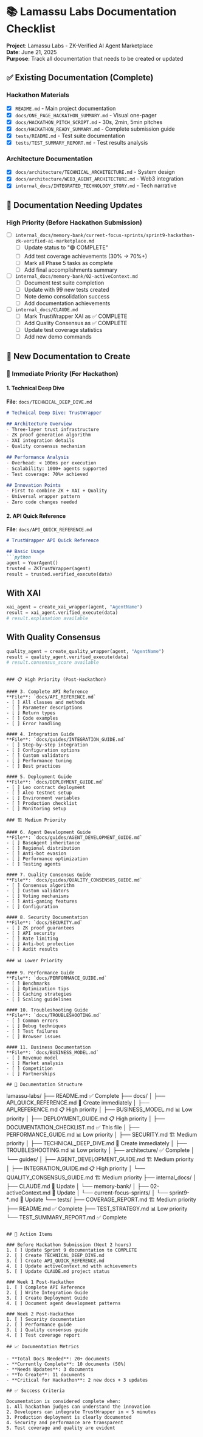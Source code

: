 # 📚 Lamassu Labs Documentation Checklist

**Project**: Lamassu Labs - ZK-Verified AI Agent Marketplace  
**Date**: June 21, 2025  
**Purpose**: Track all documentation that needs to be created or updated

## ✅ Existing Documentation (Complete)

### Hackathon Materials
- [x] `README.md` - Main project documentation
- [x] `docs/ONE_PAGE_HACKATHON_SUMMARY.md` - Visual one-pager
- [x] `docs/HACKATHON_PITCH_SCRIPT.md` - 30s, 2min, 5min pitches
- [x] `docs/HACKATHON_READY_SUMMARY.md` - Complete submission guide
- [x] `tests/README.md` - Test suite documentation
- [x] `tests/TEST_SUMMARY_REPORT.md` - Test results analysis

### Architecture Documentation
- [x] `docs/architecture/TECHNICAL_ARCHITECTURE.md` - System design
- [x] `docs/architecture/WEB3_AGENT_ARCHITECTURE.md` - Web3 integration
- [x] `internal_docs/INTEGRATED_TECHNOLOGY_STORY.md` - Tech narrative

## 🔄 Documentation Needing Updates

### High Priority (Before Hackathon Submission)
- [ ] `internal_docs/memory-bank/current-focus-sprints/sprint9-hackathon-zk-verified-ai-marketplace.md`
  - [ ] Update status to "🟢 COMPLETE"
  - [ ] Add test coverage achievements (30% → 70%+)
  - [ ] Mark all Phase 5 tasks as complete
  - [ ] Add final accomplishments summary

- [ ] `internal_docs/memory-bank/02-activeContext.md`
  - [ ] Document test suite completion
  - [ ] Update with 99 new tests created
  - [ ] Note demo consolidation success
  - [ ] Add documentation achievements

- [ ] `internal_docs/CLAUDE.md`
  - [ ] Mark TrustWrapper XAI as ✅ COMPLETE
  - [ ] Add Quality Consensus as ✅ COMPLETE
  - [ ] Update test coverage statistics
  - [ ] Add new demo commands

## 📝 New Documentation to Create

### 🚨 Immediate Priority (For Hackathon)

#### 1. Technical Deep Dive
**File**: `docs/TECHNICAL_DEEP_DIVE.md`
```markdown
# Technical Deep Dive: TrustWrapper

## Architecture Overview
- Three-layer trust infrastructure
- ZK proof generation algorithm
- XAI integration details
- Quality consensus mechanism

## Performance Analysis
- Overhead: < 100ms per execution
- Scalability: 1000+ agents supported
- Test coverage: 70%+ achieved

## Innovation Points
- First to combine ZK + XAI + Quality
- Universal wrapper pattern
- Zero code changes needed
```

#### 2. API Quick Reference
**File**: `docs/API_QUICK_REFERENCE.md`
```markdown
# TrustWrapper API Quick Reference

## Basic Usage
```python
agent = YourAgent()
trusted = ZKTrustWrapper(agent)
result = trusted.verified_execute(data)
```

## With XAI
```python
xai_agent = create_xai_wrapper(agent, "AgentName")
result = xai_agent.verified_execute(data)
# result.explanation available
```

## With Quality Consensus
```python
quality_agent = create_quality_wrapper(agent, "AgentName")
result = quality_agent.verified_execute(data)
# result.consensus_score available
```
```

### 📋 High Priority (Post-Hackathon)

#### 3. Complete API Reference
**File**: `docs/API_REFERENCE.md`
- [ ] All classes and methods
- [ ] Parameter descriptions
- [ ] Return types
- [ ] Code examples
- [ ] Error handling

#### 4. Integration Guide
**File**: `docs/guides/INTEGRATION_GUIDE.md`
- [ ] Step-by-step integration
- [ ] Configuration options
- [ ] Custom validators
- [ ] Performance tuning
- [ ] Best practices

#### 5. Deployment Guide
**File**: `docs/DEPLOYMENT_GUIDE.md`
- [ ] Leo contract deployment
- [ ] Aleo testnet setup
- [ ] Environment variables
- [ ] Production checklist
- [ ] Monitoring setup

### 🏗️ Medium Priority

#### 6. Agent Development Guide
**File**: `docs/guides/AGENT_DEVELOPMENT_GUIDE.md`
- [ ] BaseAgent inheritance
- [ ] Regional distribution
- [ ] Anti-bot evasion
- [ ] Performance optimization
- [ ] Testing agents

#### 7. Quality Consensus Guide
**File**: `docs/guides/QUALITY_CONSENSUS_GUIDE.md`
- [ ] Consensus algorithm
- [ ] Custom validators
- [ ] Voting mechanisms
- [ ] Anti-gaming features
- [ ] Configuration

#### 8. Security Documentation
**File**: `docs/SECURITY.md`
- [ ] ZK proof guarantees
- [ ] API security
- [ ] Rate limiting
- [ ] Anti-bot protection
- [ ] Audit results

### 📊 Lower Priority

#### 9. Performance Guide
**File**: `docs/PERFORMANCE_GUIDE.md`
- [ ] Benchmarks
- [ ] Optimization tips
- [ ] Caching strategies
- [ ] Scaling guidelines

#### 10. Troubleshooting Guide
**File**: `docs/TROUBLESHOOTING.md`
- [ ] Common errors
- [ ] Debug techniques
- [ ] Test failures
- [ ] Browser issues

#### 11. Business Documentation
**File**: `docs/BUSINESS_MODEL.md`
- [ ] Revenue model
- [ ] Market analysis
- [ ] Competition
- [ ] Partnerships

## 📁 Documentation Structure

```
lamassu-labs/
├── README.md                          ✅ Complete
├── docs/
│   ├── API_QUICK_REFERENCE.md        🚨 Create immediately
│   ├── API_REFERENCE.md               📋 High priority
│   ├── BUSINESS_MODEL.md              📊 Low priority
│   ├── DEPLOYMENT_GUIDE.md            📋 High priority
│   ├── DOCUMENTATION_CHECKLIST.md     ✅ This file
│   ├── PERFORMANCE_GUIDE.md           📊 Low priority
│   ├── SECURITY.md                    🏗️ Medium priority
│   ├── TECHNICAL_DEEP_DIVE.md         🚨 Create immediately
│   ├── TROUBLESHOOTING.md             📊 Low priority
│   ├── architecture/                  ✅ Complete
│   └── guides/
│       ├── AGENT_DEVELOPMENT_GUIDE.md 🏗️ Medium priority
│       ├── INTEGRATION_GUIDE.md       📋 High priority
│       └── QUALITY_CONSENSUS_GUIDE.md 🏗️ Medium priority
├── internal_docs/
│   ├── CLAUDE.md                      🔄 Update
│   └── memory-bank/
│       ├── 02-activeContext.md        🔄 Update
│       └── current-focus-sprints/
│           └── sprint9-*.md           🔄 Update
└── tests/
    ├── COVERAGE_REPORT.md             🏗️ Medium priority
    ├── README.md                      ✅ Complete
    ├── TEST_STRATEGY.md               📊 Low priority
    └── TEST_SUMMARY_REPORT.md         ✅ Complete
```

## 🎯 Action Items

### Before Hackathon Submission (Next 2 hours)
1. [ ] Update Sprint 9 documentation to COMPLETE
2. [ ] Create TECHNICAL_DEEP_DIVE.md
3. [ ] Create API_QUICK_REFERENCE.md
4. [ ] Update activeContext.md with achievements
5. [ ] Update CLAUDE.md project status

### Week 1 Post-Hackathon
1. [ ] Complete API Reference
2. [ ] Write Integration Guide
3. [ ] Create Deployment Guide
4. [ ] Document agent development patterns

### Week 2 Post-Hackathon
1. [ ] Security documentation
2. [ ] Performance guide
3. [ ] Quality consensus guide
4. [ ] Test coverage report

## 📈 Documentation Metrics

- **Total Docs Needed**: 20+ documents
- **Currently Complete**: 10 documents (50%)
- **Needs Updates**: 3 documents
- **To Create**: 11 documents
- **Critical for Hackathon**: 2 new docs + 3 updates

## ✅ Success Criteria

Documentation is considered complete when:
1. All hackathon judges can understand the innovation
2. Developers can integrate TrustWrapper in < 5 minutes
3. Production deployment is clearly documented
4. Security and performance are transparent
5. Test coverage and quality are evident